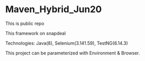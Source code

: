 # Maven_Hybrid_Jun20
This is public repo

This framework on snapdeal

Technologies: Java(8), Selenium(3.141.59), TestNG(6.14.3)

This project can be parameterized with Environment & Browser.
